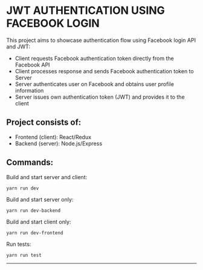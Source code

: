 # JWT AUTHENTICATION USING FACEBOOK LOGIN

This project aims to showcase authentication flow using Facebook login API and JWT:
* Client requests Facebook authentication token directly from the Facebook API
* Client processes response and sends Facebook authentication token to Server
* Server authenticates user on Facebook and obtains user profile information
* Server issues own authentication token (JWT) and provides it to the client


## Project consists of:
* Frontend (client): React/Redux
* Backend (server): Node.js/Express


## Commands:
Build and start server and client:
```
yarn run dev
```

Build and start server only:
```
yarn run dev-backend
```


Build and start client only:
```
yarn run dev-frontend
```

Run tests:
```
yarn run test
```

***
